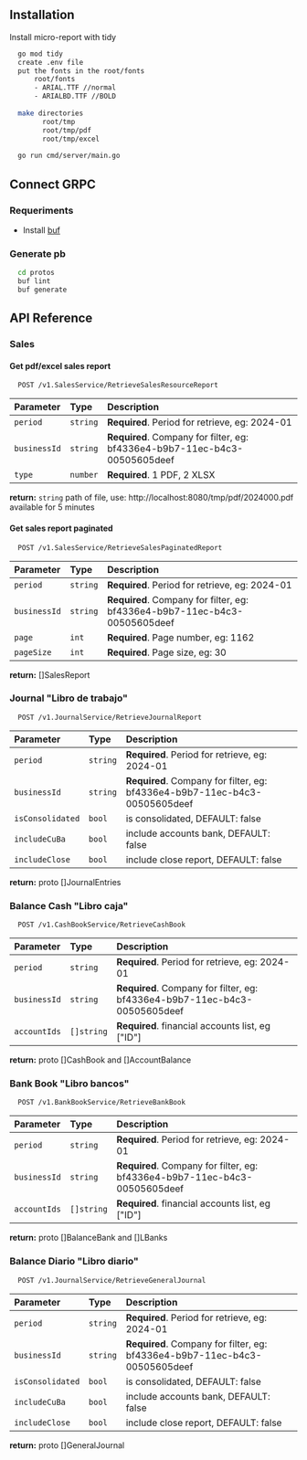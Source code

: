 ## Installation

Install micro-report with tidy

```bash
  go mod tidy
  create .env file
  put the fonts in the root/fonts
      root/fonts
      - ARIAL.TTF //normal
      - ARIALBD.TTF //BOLD
  
  make directories
        root/tmp
        root/tmp/pdf
        root/tmp/excel
  
  go run cmd/server/main.go
```
## Connect GRPC
### Requeriments
- Install [buf](https://docs.buf.build/installation)

### Generate pb

```bash
  cd protos
  buf lint
  buf generate
```

## API Reference

### Sales

#### Get pdf/excel sales report

```http
  POST /v1.SalesService/RetrieveSalesResourceReport
```

| Parameter    | Type     | Description                                                                |
|:-------------|:---------|:---------------------------------------------------------------------------|
| `period`     | `string` | **Required**. Period for retrieve, eg: 2024-01                             |
| `businessId` | `string` | **Required**. Company for filter, eg: bf4336e4-b9b7-11ec-b4c3-00505605deef |
| `type`       | `number` | **Required**. 1 PDF, 2 XLSX                                                |

**return:** `string` path of file, use: http://localhost:8080/tmp/pdf/2024000.pdf
available for 5 minutes

#### Get sales report paginated

```http
  POST /v1.SalesService/RetrieveSalesPaginatedReport
```

| Parameter    | Type     | Description                                                                |
|:-------------|:---------|:---------------------------------------------------------------------------|
| `period`     | `string` | **Required**. Period for retrieve, eg: 2024-01                             |
| `businessId` | `string` | **Required**. Company for filter, eg: bf4336e4-b9b7-11ec-b4c3-00505605deef |
| `page`       | `int`    | **Required**. Page number, eg: 1162                                        |
| `pageSize`   | `int`    | **Required**. Page size, eg: 30                                            |

**return:** []SalesReport

### Journal "Libro de trabajo"

```http
  POST /v1.JournalService/RetrieveJournalReport
```

| Parameter                | Type     | Description                                                                |
|:-------------------------|:---------|:---------------------------------------------------------------------------|
| `period`                 | `string` | **Required**. Period for retrieve, eg: 2024-01                             |
| `businessId`             | `string` | **Required**. Company for filter, eg: bf4336e4-b9b7-11ec-b4c3-00505605deef |
| `isConsolidated`         | `bool`   | is consolidated, DEFAULT: false                                            |
| `includeCuBa`            | `bool`   | include accounts bank, DEFAULT: false                                      |
| `includeClose`           | `bool`   | include close report, DEFAULT: false                                       |

**return:** proto []JournalEntries

### Balance Cash  "Libro caja"

```http
  POST /v1.CashBookService/RetrieveCashBook
```

| Parameter              | Type       | Description                                                                |
|:-----------------------|:-----------|:---------------------------------------------------------------------------|
| `period`               | `string`   | **Required**. Period for retrieve, eg: 2024-01                             |
| `businessId`           | `string`   | **Required**. Company for filter, eg: bf4336e4-b9b7-11ec-b4c3-00505605deef |
| `accountIds`           | `[]string` | **Required**. financial accounts list, eg ["ID"]                           |

**return:** proto []CashBook and []AccountBalance

### Bank Book "Libro bancos"

```http
  POST /v1.BankBookService/RetrieveBankBook
```

| Parameter              | Type       | Description                                                                |
|:-----------------------|:-----------|:---------------------------------------------------------------------------|
| `period`               | `string`   | **Required**. Period for retrieve, eg: 2024-01                             |
| `businessId`           | `string`   | **Required**. Company for filter, eg: bf4336e4-b9b7-11ec-b4c3-00505605deef |
| `accountIds`           | `[]string` | **Required**. financial accounts list, eg ["ID"]                           |

**return:** proto []BalanceBank and []LBanks


### Balance Diario "Libro diario"

```http
  POST /v1.JournalService/RetrieveGeneralJournal
```

| Parameter              | Type       | Description                                                                |
|:-----------------------|:-----------|:---------------------------------------------------------------------------|
| `period`               | `string`   | **Required**. Period for retrieve, eg: 2024-01                             |
| `businessId`           | `string`   | **Required**. Company for filter, eg: bf4336e4-b9b7-11ec-b4c3-00505605deef |
| `isConsolidated`       | `bool`     | is consolidated, DEFAULT: false                                            |
| `includeCuBa`          | `bool`     | include accounts bank, DEFAULT: false                                      |
| `includeClose`         | `bool`     | include close report, DEFAULT: false                                       |

**return:** proto []GeneralJournal
